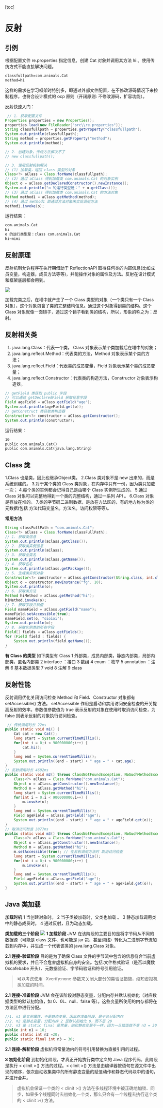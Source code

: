 [toc]
# 反射

## 引例
根据配置文件 re.properties 指定信息，创建 Cat 对象并调用其方法 hi 。使用传统方式不能直接解决问题。
```txt
classfullpath=com.animals.Cat
method=hi
```
这样的需求在学习框架时特别多，即通过外部文件配置，在不修改源码情况下来控制程序，也符合设计模式的 ocp 原则（开闭原则: 不修改源码，扩容功能）。

反射快速入门：
```java
 // 1. 获取配置文件
Properties properties = new Properties();
properties.load(new FileReader("src\\re.properties"));
String classfullpath = properties.getProperty("classfullpath");
System.out.println(classfullpath);
String method = properties.getProperty("method");
System.out.println(method);

// 2. 创建对象，传统方法解决不了
// new classfullpath();

// 3. 使用反射机制解决
// (1) 加载类，返回 class 类型的对象
Class<?> aClass = Class.forName(classfullpath);
// (2) 通过 aClass 得到加载类 com.animals.Cat 的对象实例
Object o = aClass.getDeclaredConstructor().newInstance();
System.out.println("o 的运行类型是：" + o.getClass());
// (3) 通过 aClass 得到加载类 com.animals.Cat 的方法对象
Method method1 = aClass.getMethod(method);
// (4) 通过 method1 即通过方法对象来实现调用方法
method1.invoke(o);
```
运行结果：
```txt
com.animals.Cat
hi
o 的运行类型是：class com.animals.Cat
hi~mimi
```
## 反射原理
反射机制允许程序在执行期借助于 ReflectionAPI 取得任何类的内部信息(比如成员变量，构造器，成员方法等等)，并能操作对象的属性及方法。反射在设计模式和框架底层都会用到。

![](./pictures/reflection.png)

加载完类之后，在堆中就产生了一个 Class 类型的对象（一个类只有一个 Class 对象），这个对象包含了类的完整结构信息。通过这个对象得到类的结构。这个 Class 对象就像一面镜子，透过这个镜子看到类的结构，所以，形象的称之为：反射。

## 反射相关类
1. java.lang.Class：代表一个类， Class 对象表示某个类加载后在堆中的对象；
2. java.lang.reflect.Method：代表类的方法，Method 对象表示某个类的方法；
3. java.lang.reflect.Field：代表类的成员变量，Field 对象表示某个类的成员变量；
4. java.lang.reflect.Constructor：代表类的构造方法，Constructor 对象表示构造器。

```java
// getField 类获取 public 字段
// 可以通过 getDeclaredField 获取任意字段
Field ageField = aClass.getField("age");
System.out.println(ageField.get(o));
// getConstruct 类获取类构造器
Constructor<?> constructor = aClass.getConstructor();
System.out.println(constructor);
```
运行结果：
```txt
10
public com.animals.Cat()
public com.animals.Cat(java.lang.String)
```

## Class 类
1.Class 也是类，因此也继承Object类。
2.Class 类对象不是 new 出来的，而是系统创建的。
3.对于某个类的 Class 类对象，在内存中只有一份，因为类只加载一次；
4.每个类的实例都会记得自己是由哪个 Class 实例所生成的。
5.通过 Class 对象可以完整地得到一个类的完整结构，通过一系列 API 。
6.Class 对象是存放在堆的。
7.类的字节码二进制数据，是放在方法区的，有的地方称为类的元数据(包括 方法代码变量名，方法名，访问权限等等)。

**常用方法**
```java
String classFullPath = "com.animals.Cat";
Class<?> aClass = Class.forName(classFullPath);
// 1. 获取类信息
System.out.println(aClass.getClass());
// 2. 获取类实例信息
System.out.println(aClass);
// 3. 获取全类名
System.out.println(aClass.getName());
// 4. 获取包名
System.out.println(aClass.getPackage());
// 5. 生成类实例对象
Constructor<?> constructor = aClass.getConstructor(String.class, int.class);
Object o = constructor.newInstance("fg", 10);
System.out.println(o);
// 6. 获取类方法
Method hiMethod = aClass.getMethod("hi");
hiMethod.invoke(o);
// 7. 获取字段并赋值
Field nameField = aClass.getField("name");
nameField.setAccessible(true);
nameField.set(o, "oioioi");
System.out.println(o);
// 8. 获取实例类的所有字段
Field[] fields = aClass.getFields();
for (Field field : fields) {
    System.out.println(field.getName());
}
```

**有 Class 的类型**
如下类型有 Class
1 外部类，成员内部类，静态内部类，局部内部类，匿名内部类
2 interface ：接口
3 数组
4 enum ：枚举
5 annotation ：注解
6 基本数据类型
7 void
8 注解
9 class

## 反射性能
反射调用优化关闭访问检查 Method 和 Field、Constructor 对象都有 setAccessible() 方法。
setAccessible 作用是启动和禁用访问安全检查的开关提高反射的效率。参数值参数值为 true 表示反射的对象在使用时取消访问检查，为 false 则表示反射的对象执行访问检查。
```java
 // 传统调用时长 22ms
public static void m1() {
    Cat cat = new Cat();
    long start = System.currentTimeMillis();
    for(int i = 0;i < 900000000;i++) {
        cat.hi();
    }
    long end = System.currentTimeMillis();
    System.out.println((end - start) + " age = " + cat.age);
}
// 反射调用时长 4602ms
public static void m2() throws ClassNotFoundException, NoSuchMethodException, InvocationTargetException, InstantiationException, IllegalAccessException, NoSuchFieldException {
    Class<?> aClass = Class.forName("com.animals.Cat");
    Object o = aClass.getConstructor().newInstance();
    Method m = aClass.getMethod("hi");
    long start = System.currentTimeMillis();
    for(int i = 0;i < 900000000;i++) {
        m.invoke(o);
    }
    long end = System.currentTimeMillis();
    Field ageField = aClass.getField("age");
    System.out.println((end - start) + " age = " + ageField.get(o));
}
// 取消访问检查 3877ms
public static void m3() throws ClassNotFoundException, NoSuchMethodException, InvocationTargetException, InstantiationException, IllegalAccessException, NoSuchFieldException  {
    Class<?> aClass = Class.forName("com.animals.Cat");
    Object o = aClass.getConstructor().newInstance();
    Method m = aClass.getMethod("hi");
    m.setAccessible(true); // 在反射调用方法时 取消访问检查
    long start = System.currentTimeMillis();
    for(int i = 0;i < 900000000;i++) {
        m.invoke(o);
    }
    long end = System.currentTimeMillis();
    Field ageField = aClass.getField("age");
    System.out.println((end - start) + " age = " + ageField.get(o));
}
```
## Java 类加载
**加载时机**
1 当创建对象时。
2 当子类被加载时，父类也加载 。
3 静态加载调用类中的静态成员时。
4 通过反射，且为动态加载。

**类加载的三个阶段**
![](./pictures/classload.png)
**1 加载阶段**
JVM 在该阶段的主要目的是将字节码从不同的数据源（可能是 class 文件、也可能是 jar 包，甚至网络）转化为二进制字节流加载到内存中，并生成一个代表该类的 java.lang.Class 对象。

**2.1 连接-验证阶段**
目的是为了确保 Class 文件的字节流中包含的信息符合当前虚拟机的要求，并且不会危害虚拟机自身的安全。包括:文件格式验证（是否以魔数 0xcafebabe 开头）、元数据验证、字节码验证和符号引用验证。
> 可以考虑使用 -Xverify:none 参数来关闭大部分的类验证措施，缩短虚拟机类加载的时间。

**2.1 连接-准备阶段**
 JVM 会在该阶段对静态变量，分配内存并默认初始化（对应数据类型的默认初始值，如 0、0L、null、false 等）。这些变量所使用的内存都将在方法区中进行分配。
```java
//1. n1 是实例属性，不是静态变量，因此在准备阶段，是不会分配内存
//2. n2 是静态变量，分配内存 2 是默认初始化 0，而不是 20
//3. n3 是 static final 是常量，他和静态变量不一样，因为一旦赋值就不变 n3 = 30
public int n1 = 10;
public static int n2 =20;
public static final int n3 = 30;
```

**2.1 连接-解析阶段**
虚拟机将常量池内的符号引用替换为直接引用的过程。

**3 初始化阶段**
到初始化阶段，才真正开始执行类中定义的 Java 程序代码，此阶段是执行 < clinit >() 方法的过程。< clinit >() 方法是由编译器按语句在源文件中出现的顺序，依次自动收集类中的所有静态变量的赋值动作和静态代码块中的语句，并进行合井。
> 虚拟机会保证一个类的 < clinit >() 方法在多线程环境中被正确地加锁、同步，如果多个线程同时去初始化一个类，那么只会有一个线程去执行这个类的 < clinit >() 方法。